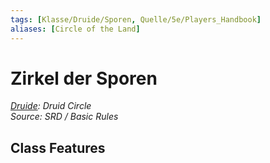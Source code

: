 ```yaml
---
tags: [Klasse/Druide/Sporen, Quelle/5e/Players_Handbook]
aliases: [Circle of the Land]
---
```

Zirkel der Sporen
=================

[_Druide_](05%20-%20Wikipedia/Kompendium/Charakteroptionen/Klassen/Druide.md)_: Druid Circle_  
_Source: SRD / Basic Rules_

Class Features
--------------
